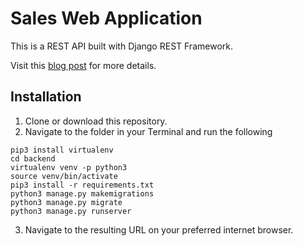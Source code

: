 # Sales Web Application

This is a REST API built with Django REST Framework.

Visit this [blog post](http://krishel.com/sales_web_application) for more details.

## Installation
1. Clone or download this repository.
2. Navigate to the folder in your Terminal and run the following

```
pip3 install virtualenv
cd backend
virtualenv venv -p python3
source venv/bin/activate
pip3 install -r requirements.txt
python3 manage.py makemigrations
python3 manage.py migrate
python3 manage.py runserver
```
3. Navigate to the resulting URL on your preferred internet browser.